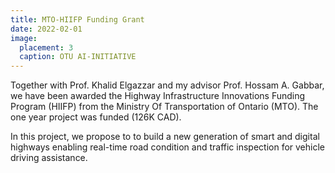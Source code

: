 ```yaml
---
title: MTO-HIIFP Funding Grant
date: 2022-02-01
image:
  placement: 3
  caption: OTU AI-INITIATIVE
---
```

Together with Prof. Khalid Elgazzar and my advisor  Prof. Hossam A. Gabbar,  we have been awarded the Highway Infrastructure Innovations Funding Program (HIIFP) from the Ministry Of Transportation of Ontario (MTO). The one year project was funded (126K CAD).

In this project, we propose to to build a new generation of smart and digital highways enabling real-time road condition and traffic inspection for  vehicle driving assistance.
